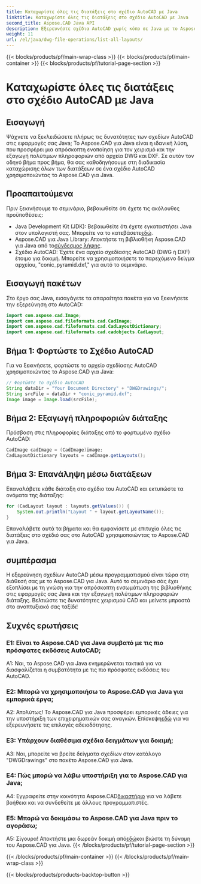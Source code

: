 ```yaml
---
title: Καταχωρίστε όλες τις διατάξεις στο σχέδιο AutoCAD με Java
linktitle: Καταχωρίστε όλες τις διατάξεις στο σχέδιο AutoCAD με Java
second_title: Aspose.CAD Java API
description: Εξερευνήστε σχέδια AutoCAD χωρίς κόπο σε Java με το Aspose.CAD. Καταχωρίστε όλες τις διατάξεις, εξάγετε πολύτιμες πληροφορίες. Κάντε λήψη τώρα για απρόσκοπτη ενσωμάτωση!
weight: 11
url: /el/java/dwg-file-operations/list-all-layouts/
---
```


{{< blocks/products/pf/main-wrap-class >}}
{{< blocks/products/pf/main-container >}}
{{< blocks/products/pf/tutorial-page-section >}}

# Καταχωρίστε όλες τις διατάξεις στο σχέδιο AutoCAD με Java

## Εισαγωγή

Ψάχνετε να ξεκλειδώσετε πλήρως τις δυνατότητες των σχεδίων AutoCAD στις εφαρμογές σας Java; Το Aspose.CAD για Java είναι η ιδανική λύση, που προσφέρει μια απρόσκοπτη ενοποίηση για τον χειρισμό και την εξαγωγή πολύτιμων πληροφοριών από αρχεία DWG και DXF. Σε αυτόν τον οδηγό βήμα προς βήμα, θα σας καθοδηγήσουμε στη διαδικασία καταχώρισης όλων των διατάξεων σε ένα σχέδιο AutoCAD χρησιμοποιώντας το Aspose.CAD για Java.

## Προαπαιτούμενα

Πριν ξεκινήσουμε το σεμινάριο, βεβαιωθείτε ότι έχετε τις ακόλουθες προϋποθέσεις:
- Java Development Kit (JDK): Βεβαιωθείτε ότι έχετε εγκαταστήσει Java στον υπολογιστή σας. Μπορείτε να το κατεβάσετε[εδώ](https://www.oracle.com/java/technologies/javase-downloads.html).
-  Aspose.CAD για Java Library: Αποκτήστε τη βιβλιοθήκη Aspose.CAD για Java από το[σύνδεσμος λήψης](https://releases.aspose.com/cad/java/).
- Σχέδιο AutoCAD: Έχετε ένα αρχείο σχεδίασης AutoCAD (DWG ή DXF) έτοιμο για δοκιμή. Μπορείτε να χρησιμοποιήσετε το παρεχόμενο δείγμα αρχείου, "conic_pyramid.dxf," για αυτό το σεμινάριο.

## Εισαγωγή πακέτων

Στο έργο σας Java, εισαγάγετε τα απαραίτητα πακέτα για να ξεκινήσετε την εξερεύνηση στο AutoCAD:

```java
import com.aspose.cad.Image;
import com.aspose.cad.fileformats.cad.CadImage;
import com.aspose.cad.fileformats.cad.CadLayoutDictionary;
import com.aspose.cad.fileformats.cad.cadobjects.CadLayout;
```

## Βήμα 1: Φορτώστε το Σχέδιο AutoCAD

Για να ξεκινήσετε, φορτώστε το αρχείο σχεδίασης AutoCAD χρησιμοποιώντας το Aspose.CAD για Java:

```java
// Φορτώστε το σχέδιο AutoCAD
String dataDir = "Your Document Directory" + "DWGDrawings/";
String srcFile = dataDir + "conic_pyramid.dxf";
Image image = Image.load(srcFile);
```

## Βήμα 2: Εξαγωγή πληροφοριών διάταξης

Πρόσβαση στις πληροφορίες διάταξης από το φορτωμένο σχέδιο AutoCAD:

```java
CadImage cadImage = (CadImage)image;
CadLayoutDictionary layouts = cadImage.getLayouts();
```

## Βήμα 3: Επανάληψη μέσω διατάξεων

Επαναλάβετε κάθε διάταξη στο σχέδιο του AutoCAD και εκτυπώστε τα ονόματα της διάταξης:

```java
for (CadLayout layout : layouts.getValues()) {
    System.out.println("Layout " + layout.getLayoutName());
}
```

Επαναλάβετε αυτά τα βήματα και θα εμφανίσετε με επιτυχία όλες τις διατάξεις στο σχέδιό σας στο AutoCAD χρησιμοποιώντας το Aspose.CAD για Java.

## συμπέρασμα

Η εξερεύνηση σχεδίων AutoCAD μέσω προγραμματισμού είναι τώρα στη διάθεσή σας με το Aspose.CAD για Java. Αυτό το σεμινάριο σάς έχει εξοπλίσει με τη γνώση για την απρόσκοπτη ενσωμάτωση της βιβλιοθήκης στις εφαρμογές σας Java και την εξαγωγή πολύτιμων πληροφοριών διάταξης. Βελτιώστε τις δυνατότητες χειρισμού CAD και μείνετε μπροστά στο αναπτυξιακό σας ταξίδι!

## Συχνές ερωτήσεις

### Ε1: Είναι το Aspose.CAD για Java συμβατό με τις πιο πρόσφατες εκδόσεις AutoCAD;

A1: Ναι, το Aspose.CAD για Java ενημερώνεται τακτικά για να διασφαλίζεται η συμβατότητα με τις πιο πρόσφατες εκδόσεις του AutoCAD.

### Ε2: Μπορώ να χρησιμοποιήσω το Aspose.CAD για Java για εμπορικά έργα;

 Α2: Απολύτως! Το Aspose.CAD για Java προσφέρει εμπορικές άδειες για την υποστήριξη των επιχειρηματικών σας αναγκών. Επίσκεψη[εδώ](https://purchase.aspose.com/buy) για να εξερευνήσετε τις επιλογές αδειοδότησης.

### Ε3: Υπάρχουν διαθέσιμα σχέδια δειγμάτων για δοκιμή;

A3: Ναι, μπορείτε να βρείτε δείγματα σχεδίων στον κατάλογο "DWGDrawings" στο πακέτο Aspose.CAD για Java.

### Ε4: Πώς μπορώ να λάβω υποστήριξη για το Aspose.CAD για Java;

 A4: Εγγραφείτε στην κοινότητα Aspose.CAD[δικαστήριο](https://forum.aspose.com/c/cad/19) για να λάβετε βοήθεια και να συνδεθείτε με άλλους προγραμματιστές.

### Ε5: Μπορώ να δοκιμάσω το Aspose.CAD για Java πριν το αγοράσω;

 Α5: Σίγουρα! Αποκτήστε μια δωρεάν δοκιμή από[εδώ](https://releases.aspose.com/)και βιώστε τη δύναμη του Aspose.CAD για Java.
{{< /blocks/products/pf/tutorial-page-section >}}

{{< /blocks/products/pf/main-container >}}
{{< /blocks/products/pf/main-wrap-class >}}

{{< blocks/products/products-backtop-button >}}
